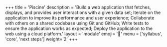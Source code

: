 +++
title = 'Piscine'
description = 'Build a web application that fetches, displays, and provides user interactions with a given data set; Iterate on the application to improve its performance and user experience; Collaborate with others on a shared codebase using Git and GitHub; Write tests to ensure the application works as expected; Deploy the application to the web using a cloud platform.'
layout = 'module'
emoji= '🦚'
menu = ['syllabus', 'core', 'next steps']
weight='2'
+++
